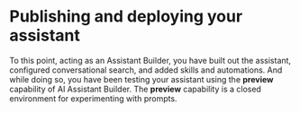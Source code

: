 # Publishing and deploying your assistant

To this point, acting as an Assistant Builder, you have built out the assistant, configured conversational search, and added skills and automations. And while doing so, you have been testing your assistant using the **preview** capability of AI Assistant Builder. The **preview** 
capability is a closed environment for experimenting with prompts.